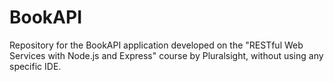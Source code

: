 # BookAPI
Repository for the BookAPI application developed on the "RESTful Web Services with Node.js and Express" course by Pluralsight, without using any specific IDE.
